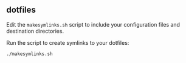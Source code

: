 ## dotfiles

Edit the `makesymlinks.sh` script to include your configuration files and destination directories.

Run the script to create symlinks to your dotfiles:

```bash
./makesymlinks.sh
```

